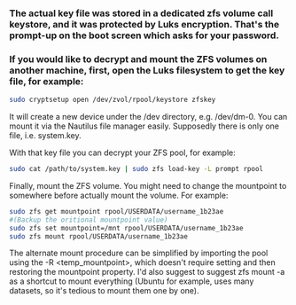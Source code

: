 ### The actual key file was stored in a dedicated zfs volume call keystore, and it was protected by Luks encryption. That's the prompt-up on the boot screen which asks for your password.

### If you would like to decrypt and mount the ZFS volumes on another machine, first, open the Luks filesystem to get the key file, for example:

``` bash
sudo cryptsetup open /dev/zvol/rpool/keystore zfskey
```

It will create a new device under the /dev directory, e.g. /dev/dm-0. You can mount it via the Nautilus file manager easily. Supposedly there is only one file, i.e. system.key.

With that key file you can decrypt your ZFS pool, for example:
```bash
sudo cat /path/to/system.key | sudo zfs load-key -L prompt rpool
```
Finally, mount the ZFS volume. You might need to change the mountpoint to somewhere before actually mount the volume. For example:
```bash
sudo zfs get mountpoint rpool/USERDATA/username_1b23ae
#(Backup the oritional mountpoint value)
sudo zfs set mountpoint=/mnt rpool/USERDATA/username_1b23ae
sudo zfs mount rpool/USERDATA/username_1b23ae
```

The alternate mount procedure can be simplified by importing the pool using the -R <temp_mountpoint>, which doesn't require setting and then restoring the mountpoint property. I'd also suggest to suggest zfs mount -a as a shortcut to mount everything (Ubuntu for example, uses many datasets, so it's tedious to mount them one by one).